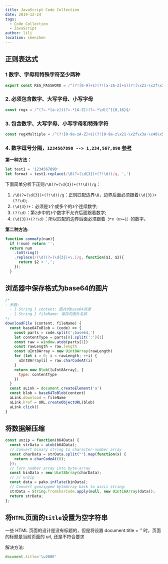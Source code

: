 ```yaml
---
title: JavaScript Code Collection
date: 2019-12-24
tags:
  - Code Collection
  - JavaScript
author: lili
location: shenzhen
---
```


## 正则表达式

### 1 数字、字母和特殊字符至少两种

```js
export const REG_PASSWORD = /^(?![0-9]+$)(?![a-zA-Z]+$)(?![\x21-\x2f\x3a-\x40\x5b-\x60\x7b-\x7e]+$)[\x21-\x7e]{8,15}$/;
```

### 2. 必须包含数字、大写字母、小写字母

```js
const regx = /^(?=.*[a-z])(?=.*[A-Z])(?=.*\d)[^]{8,16}$/
```

### 3. 包含数字、大写字母、小写字母和特殊字符

```js
const regxMultiple = /^(?![0-9a-zA-Z]+$)(?![0-9a-z\x21-\x2f\x3a-\x40\x5b-\x60\x7b-\x7e]+$)(?![0-9A-Z\x21-\x2f\x3a-\x40\x5b-\x60\x7b-\x7e]+$)(?![a-zA-Z\x21-\x2f\x3a-\x40\x5b-\x60\x7b-\x7e]+$)[\x21-\x7e]{8,16}$/ // 不能为数字+小写字母+大写字母、数字+小写字母+特殊字符、数字+大写字母+特殊字符、小写字母+大写字母+特殊字符、

```

### 4. 数字逗号分隔，` 1234567890 --> 1,234,567,890 ` [参考](https://github.com/jawil/blog/issues/20)

**第一种方法：**

```js
let test1 = '1234567890'
let format = test1.replace(/\B(?=(\d{3})+(?!\d))/g, ',')
```

下面简单分析下正则` /\B(?=(\d{3})+(?!\d))/g `：

1. ` /\B(?=(\d{3})+(?!\d))/g `：正则匹配边界` \B `，边界后面必须跟着` (\d{3})+(?!\d) `;
2. ` (\d{3})+ `：必须是` 1 `个或多个的` 3 `个连续数字;
3. ` (?!\d) `：第` 2 `步中的` 3 `个数字不允许后面跟着数字;
4. ` (\d{3})+(?!\d) `：所以匹配的边界后面必须跟着` 3*n（n>=1）`的数字。

**第二种方法:**

```js
function commafy(num){
  if (!num) return '';
  return num
    .toString()
    .replace(/(\d)(?=(\d{3})+\.)/g, function($1, $2){
      return $2 + ',';
    });
  }
```

## 浏览器中保存格式为base64的图片

```js
/*
- 参数:
  - { String } content: 图片的base64资源
  - { String } fileName: 保存的图片名称
*/
downloadFile (content, fileName) {
  const base64ToBlob = (code) => {
    const parts = code.split(';base64,')
    let contentType = parts[0].split(':')[1]
    const raw = window.atob(parts[1])
    const rawLength = raw.length
    const uInt8Array = new Uint8Array(rawLength)
    for (let i = 0; i < rawLength; ++i) {
      uInt8Array[i] = raw.charCodeAt(i)
    }
    return new Blob([uInt8Array], {
      type: contentType
    })
  }
  const aLink = document.createElement('a')
  const blob = base64ToBlob(content)
  aLink.download = fileName
  aLink.href = URL.createObjectURL(blob)
  aLink.click()
}
```

## 将数据解压缩

```js
const unzip = function(b64Data) {
  const strData = atob(b64Data);
  // Convert binary string to character-number array
  const charData = strData.split("").map(function(x) {
    return x.charCodeAt(0);
  });
  // Turn number array into byte-array
  const binData = new Uint8Array(charData);
  // // unzip
  const data = pako.inflate(binData);
  // Convert gunzipped byteArray back to ascii string:
  strData = String.fromCharCode.apply(null, new Uint16Array(data));
  return strData;
};
```

## 将` HTML `页面的` title `设置为空字符串

一些 HTML 页面的设计是没有标题的，但是将设置 document.title = '' 时，页面的标题是当前页面的 url, 还是不符合要求

解决方法:

```js
document.title='\u200E'
```
